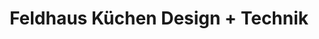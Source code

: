 ---
title: "Feldhaus Küchen Design + Technik"
url: /emstek/feldhaus-kuechen-design-technik/
shop: Küchen
---